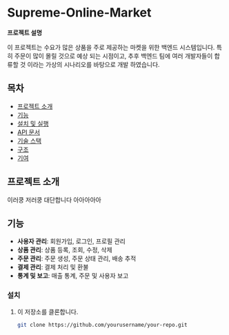 # Supreme-Online-Market

**프로젝트 설명**  

이 프로젝트는 수요가 많은 상품을 주로 제공하는 마켓을 위한 백엔드 시스템입니다. 특히 주문이 많이 몰릴 것으로 예상 되는 시점이고, 추후 백엔드 팀에 여러 개발자들이 합류할 것 이라는 가상의 시나리오를 바탕으로 개발 하였습니다.

## 목차
- [프로젝트 소개](#프로젝트-소개)
- [기능](#기능)
- [설치 및 실행](#설치-및-실행)
- [API 문서](#api-문서)
- [기술 스택](#기술-스택)
- [구조](#구조)
- [기여](#기여)

## 프로젝트 소개
이러쿵 저러쿵 대단합니다 아아아아아

## 기능
- **사용자 관리**: 회원가입, 로그인, 프로필 관리
- **상품 관리**: 상품 등록, 조회, 수정, 삭제
- **주문 관리**: 주문 생성, 주문 상태 관리, 배송 추적
- **결제 관리**: 결제 처리 및 환불
- **통계 및 보고**: 매출 통계, 주문 및 사용자 보고

### 설치
1. 이 저장소를 클론합니다.
   ```bash
   git clone https://github.com/yourusername/your-repo.git